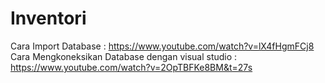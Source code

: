 # Inventori
Cara Import Database : https://www.youtube.com/watch?v=lX4fHgmFCj8 <br />
Cara Mengkoneksikan Database dengan visual studio : https://www.youtube.com/watch?v=2OpTBFKe8BM&t=27s

